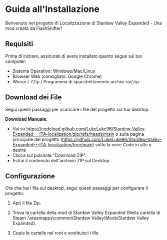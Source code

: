 # Guida all'Installazione

Benvenuto nel progetto di Localizzazione di Stardew Valley Expanded - Una mod creata da FlashShifter!

## Requisiti

Prima di iniziare, assicurati di avere installato quanto segue sul tuo computer:

- Sistema Operativo: Windows/Mac/Linux
- Browser Web (consigliato: Google Chrome)
- Winrar / 7Zip / Programma di spacchettamento archivi rar/zip

## Download dei File

Segui questi passaggi per scaricare i file del progetto sul tuo desktop:

**Download Manuale:**
   - Vai su https://codeload.github.com/LukeLuke96/Stardew-Valley-Expanded---ITA-localization/zip/refs/heads/main o sulla pagina principale del progetto (https://github.com/LukeLuke96/Stardew-Valley-Expanded---ITA-localization/tree/main) sotto la voce Code in alto a destra
   - Clicca sul pulsante "Download ZIP".
   - Estrai il contenuto dell'archivio ZIP sul Desktop

## Configurazione

Ora che hai i file sul desktop, segui questi passaggi per configurare il progetto:

1. Apri il file Zip.

2. Trova la cartella della mod di Stardew Valley Expanded (Nella cartella di Steam .\steamapps\common\Stardew Valley\Mods\Stardew Valley Expanded).

3. Copia le cartelle nel root e sostituisci i file
